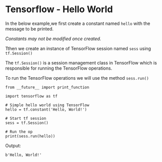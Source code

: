 # Tensorflow - Hello World

In the below example,we first create a constant named `hello` with the message to be printed. 

*Constants may not be modified once created.*

Tthen we create an instance of TensorFlow session named `sess` using `tf.Session()`

The `tf.Session()` is a session management class in TensorFlow
which is responsible for running the TensorFlow operations.

To run the TensorFlow operations we will use the method `sess.run()`

    from __future__ import print_function

    import tensorflow as tf

    # Simple hello world using TensorFlow
    hello = tf.constant('Hello, World!')

    # Start tf session
    sess = tf.Session()

    # Run the op
    print(sess.run(hello))

Output:

    b'Hello, World!'
